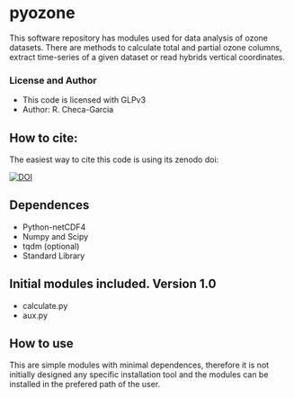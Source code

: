 # pyozone
This software repository has modules used for data analysis of ozone datasets. There are methods to calculate total and partial ozone columns, extract time-series of a given dataset or read hybrids vertical coordinates. 

### License and Author

- This code is licensed with GLPv3
- Author: R. Checa-Garcia

## How to cite:

The easiest way to cite this code is using its zenodo doi:

<a href="https://doi.org/10.5281/zenodo.1118950"><img src="https://zenodo.org/badge/DOI/10.5281/zenodo.1118950.svg" alt="DOI"></a>

## Dependences
- Python-netCDF4
- Numpy and Scipy
- tqdm (optional)
- Standard Library

## Initial modules included. Version 1.0

- calculate.py
- aux.py

## How to use
This are simple modules with minimal dependences, therefore it is not initially designed any specific installation tool and the modules can be installed in the prefered path of the user.

